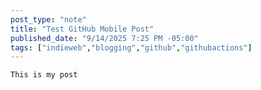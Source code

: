 ```yaml
---
post_type: "note"
title: "Test GitHub Mobile Post"
published_date: "9/14/2025 7:25 PM -05:00"
tags: ["indieweb","blogging","github","githubactions"]
---
```


```markdown
This is my post
```